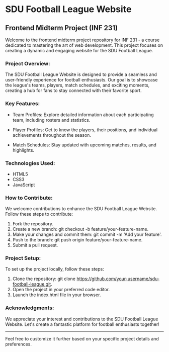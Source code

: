 # SDU Football League Website

## Frontend Midterm Project (INF 231)

Welcome to the frontend midterm project repository for INF 231 - a course dedicated to mastering the art of web development. This project focuses on creating a dynamic and engaging website for the SDU Football League.

### Project Overview:

The SDU Football League Website is designed to provide a seamless and user-friendly experience for football enthusiasts. Our goal is to showcase the league's teams, players, match schedules, and exciting moments, creating a hub for fans to stay connected with their favorite sport.

### Key Features:

- Team Profiles: Explore detailed information about each participating team, including rosters and statistics.

- Player Profiles: Get to know the players, their positions, and individual achievements throughout the season.

- Match Schedules: Stay updated with upcoming matches, results, and highlights.

### Technologies Used:

- HTML5
- CSS3
- JavaScript

### How to Contribute:

We welcome contributions to enhance the SDU Football League Website. Follow these steps to contribute:

1. Fork the repository.
2. Create a new branch: git checkout -b feature/your-feature-name.
3. Make your changes and commit them: git commit -m 'Add your feature'.
4. Push to the branch: git push origin feature/your-feature-name.
5. Submit a pull request.

### Project Setup:

To set up the project locally, follow these steps:

1. Clone the repository: git clone https://github.com/your-username/sdu-football-league.git.
2. Open the project in your preferred code editor.
3. Launch the index.html file in your browser.

### Acknowledgments:

We appreciate your interest and contributions to the SDU Football League Website. Let's create a fantastic platform for football enthusiasts together!

---

Feel free to customize it further based on your specific project details and preferences.

